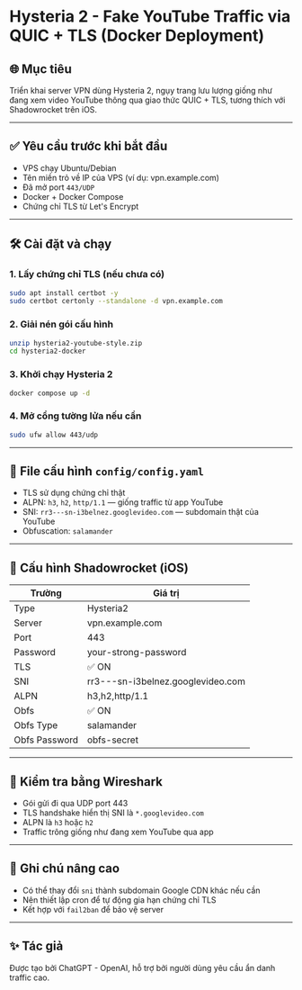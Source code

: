 # Hysteria 2 - Fake YouTube Traffic via QUIC + TLS (Docker Deployment)

## 🌐 Mục tiêu
Triển khai server VPN dùng Hysteria 2, ngụy trang lưu lượng giống như đang xem video YouTube thông qua giao thức QUIC + TLS, tương thích với Shadowrocket trên iOS.

---

## ✅ Yêu cầu trước khi bắt đầu

- VPS chạy Ubuntu/Debian
- Tên miền trỏ về IP của VPS (ví dụ: vpn.example.com)
- Đã mở port `443/UDP`
- Docker + Docker Compose
- Chứng chỉ TLS từ Let's Encrypt

---

## 🛠 Cài đặt và chạy

### 1. Lấy chứng chỉ TLS (nếu chưa có)

```bash
sudo apt install certbot -y
sudo certbot certonly --standalone -d vpn.example.com
```

### 2. Giải nén gói cấu hình

```bash
unzip hysteria2-youtube-style.zip
cd hysteria2-docker
```

### 3. Khởi chạy Hysteria 2

```bash
docker compose up -d
```

### 4. Mở cổng tường lửa nếu cần

```bash
sudo ufw allow 443/udp
```

---

## 🔐 File cấu hình `config/config.yaml`

- TLS sử dụng chứng chỉ thật
- ALPN: `h3`, `h2`, `http/1.1` — giống traffic từ app YouTube
- SNI: `rr3---sn-i3belnez.googlevideo.com` — subdomain thật của YouTube
- Obfuscation: `salamander`

---

## 📱 Cấu hình Shadowrocket (iOS)

| Trường         | Giá trị                                      |
|----------------|-----------------------------------------------|
| Type           | Hysteria2                                    |
| Server         | vpn.example.com                              |
| Port           | 443                                          |
| Password       | your-strong-password                         |
| TLS            | ✅ ON                                        |
| SNI            | rr3---sn-i3belnez.googlevideo.com           |
| ALPN           | h3,h2,http/1.1                               |
| Obfs           | ✅ ON                                        |
| Obfs Type      | salamander                                   |
| Obfs Password  | obfs-secret                                  |

---

## 🧪 Kiểm tra bằng Wireshark

- Gói gửi đi qua UDP port 443
- TLS handshake hiển thị SNI là `*.googlevideo.com`
- ALPN là `h3` hoặc `h2`
- Traffic trông giống như đang xem YouTube qua app

---

## 📌 Ghi chú nâng cao

- Có thể thay đổi `sni` thành subdomain Google CDN khác nếu cần
- Nên thiết lập cron để tự động gia hạn chứng chỉ TLS
- Kết hợp với `fail2ban` để bảo vệ server

---

## ✨ Tác giả

Được tạo bởi ChatGPT - OpenAI, hỗ trợ bởi người dùng yêu cầu ẩn danh traffic cao.
